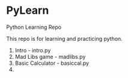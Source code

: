 # PyLearn
Python Learning Repo

This repo is for learning and practicing python.
1. Intro - intro.py
2. Mad Libs game - madlibs.py 
3. Basic Calculator - basiccal.py
4. 
